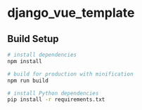# django_vue_template


## Build Setup

``` bash
# install dependencies
npm install

# build for production with minification
npm run build

# install Python dependencies
pip install -r requirements.txt


```
